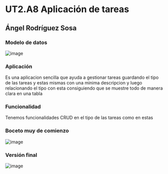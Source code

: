 # UT2.A8 Aplicación de tareas

## Ángel Rodríguez Sosa

### Modelo de datos
![image](https://github.com/user-attachments/assets/e5132c8e-b647-487a-aaf3-e7e207c9aebf)

### Aplicación
Es una aplicacion sencilla que ayuda a gestionar tareas guardando el tipo de las tareas y estas mismas con una minima descripcion y luego relacionando el tipo con esta consiguiendo que se muestre todo de manera clara en una tabla

### Funcionalidad
Tenemos funcionalidades CRUD en el tipo de las tareas como en estas

### Boceto muy de comienzo

![image](https://github.com/user-attachments/assets/9083e6ef-e649-4743-a487-576f3408201c)

### Versión final

![image](https://github.com/user-attachments/assets/90b1d8cc-d3a0-4418-92eb-afe7654df774)
